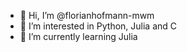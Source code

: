 - 👋 Hi, I’m @florianhofmann-mwm
- 👀 I’m interested in Python, Julia and C
- 🌱 I’m currently learning Julia

<!---
florianhofmann-mwm/florianhofmann-mwm is a ✨ special ✨ repository because its `README.md` (this file) appears on your GitHub profile.
You can click the Preview link to take a look at your changes.
--->
